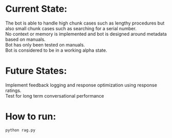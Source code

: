 # Current State:
The bot is able to handle high chunk cases such as lengthy procedures but also small chunk cases such as searching for a serial number.  
No context or memory is implemented and bot is designed around metadata based on manuals.  
Bot has only been tested on manuals.  
Bot is considered to be in a working alpha state.  

# Future States:
Implement feedback logging and response optimization using response ratings.  
Test for long term conversational performance  

# How to run:
```
python rag.py
```
